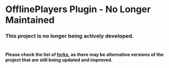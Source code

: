 # OfflinePlayers Plugin - No Longer Maintained

### This project is no longer being actively developed.<br><br>
#### Please check the list of [forks](https://github.com/derfurkan/OfflinePlayers/forks), as there may be alternative versions of the project that are still being updated and improved.<br>
